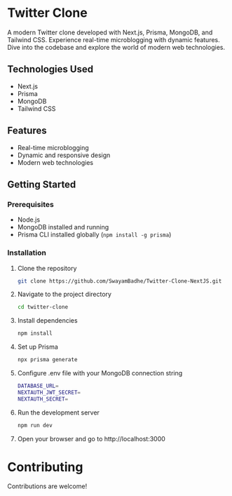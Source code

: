 # Twitter Clone

A modern Twitter clone developed with Next.js, Prisma, MongoDB, and Tailwind CSS. Experience real-time microblogging with dynamic features. Dive into the codebase and explore the world of modern web technologies.

## Technologies Used

- Next.js
- Prisma
- MongoDB
- Tailwind CSS

## Features

- Real-time microblogging
- Dynamic and responsive design
- Modern web technologies

## Getting Started

### Prerequisites

- Node.js
- MongoDB installed and running
- Prisma CLI installed globally (`npm install -g prisma`)

### Installation

1. Clone the repository
   ```bash
   git clone https://github.com/SwayamBadhe/Twitter-Clone-NextJS.git

2. Navigate to the project directory
   ```bash
   cd twitter-clone

3. Install dependencies
   ```bash
   npm install

4. Set up Prisma
   ```bash
   npx prisma generate

5. Configure .env file with your MongoDB connection string
   ```bash
   DATABASE_URL=
   NEXTAUTH_JWT_SECRET=
   NEXTAUTH_SECRET=

6. Run the development server
   ```bash
   npm run dev

7. Open your browser and go to http://localhost:3000

# Contributing
  Contributions are welcome!

